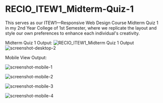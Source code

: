 # RECIO_ITEW1_Midterm-Quiz-1
This serves as our ITEW1—Responsive Web Design Course Midterm Quiz 1 in my 2nd Year College of 1st Semester, where we replicate the layout and style our own preferences to enhance each individual's creativity.

Midterm Quiz 1 Output:
![RECIO_ITEW1_Midterm Quiz 1 Output](https://github.com/user-attachments/assets/24adc703-86e1-46a8-b71c-f6bac0cdcbdf)
![screenshot-desktop-2](https://github.com/user-attachments/assets/0f557cbe-4b23-4761-91fd-0f62e588f6db)

Mobile View Output:

![screenshot-mobile-1](https://github.com/user-attachments/assets/d21fe4e5-e270-4d45-814c-789f9c4008d6)

![screenshot-mobile-2](https://github.com/user-attachments/assets/a283e81f-c6b2-4e8d-8bd6-0d5808ebb788)

![screenshot-mobile-3](https://github.com/user-attachments/assets/f66e387c-1c2a-41cb-a51c-d767d5b06c30)

![screenshot-mobile-4](https://github.com/user-attachments/assets/3bcb33f8-fc9f-41a5-bc43-ec2db45dacb9)

